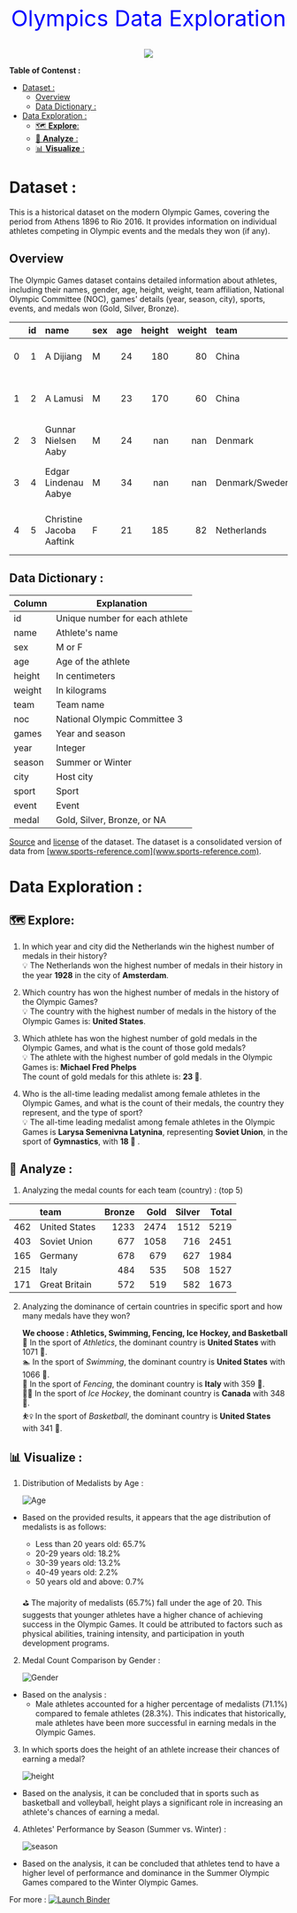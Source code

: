 <div style="text-align:center">
<span style="color:blue; font-size:40px" > Olympics Data Exploration</span>
</div>

<br>
<p align="center">
  <img src="img/Olympics.jpg" />
</p>

**Table of Contenst :**
- [Dataset :](#dataset-)
  - [Overview](#overview)
  - [Data Dictionary :](#data-dictionary-)
- [Data Exploration :](#data-exploration-)
  - [🗺️ **Explore**:](#️-explore)
  - [🔎 **Analyze** :](#-analyze-)
  - [📊 **Visualize** :](#-visualize-)


# Dataset :

This is a historical dataset on the modern Olympic Games, covering the period from Athens 1896 to Rio 2016. It provides information on individual athletes competing in Olympic events and the medals they won (if any).

## Overview


The Olympic Games dataset contains detailed information about athletes, including their names, gender, age, height, weight, team affiliation, National Olympic Committee (NOC), games' details (year, season, city), sports, events, and medals won (Gold, Silver, Bronze).

|      |   id | name                     | sex  |  age | height | weight | team           | noc  | games       | year | season | city      | sport         | event                            | medal |
| ---: | ---: | :----------------------- | :--- | ---: | -----: | -----: | :------------- | :--- | :---------- | ---: | :----- | :-------- | :------------ | :------------------------------- | :---- |
|    0 |    1 | A Dijiang                | M    |   24 |    180 |     80 | China          | CHN  | 1992 Summer | 1992 | Summer | Barcelona | Basketball    | Basketball Men's Basketball      | nan   |
|    1 |    2 | A Lamusi                 | M    |   23 |    170 |     60 | China          | CHN  | 2012 Summer | 2012 | Summer | London    | Judo          | Judo Men's Extra-Lightweight     | nan   |
|    2 |    3 | Gunnar Nielsen Aaby      | M    |   24 |    nan |    nan | Denmark        | DEN  | 1920 Summer | 1920 | Summer | Antwerpen | Football      | Football Men's Football          | nan   |
|    3 |    4 | Edgar Lindenau Aabye     | M    |   34 |    nan |    nan | Denmark/Sweden | DEN  | 1900 Summer | 1900 | Summer | Paris     | Tug-Of-War    | Tug-Of-War Men's Tug-Of-War      | Gold  |
|    4 |    5 | Christine Jacoba Aaftink | F    |   21 |    185 |     82 | Netherlands    | NED  | 1988 Winter | 1988 | Winter | Calgary   | Speed Skating | Speed Skating Women's 500 metres | nan   |


  ## Data Dictionary : 

   | Column | Explanation                    |
   | ------ | ------------------------------ |
   | id     | Unique number for each athlete |
   | name   | Athlete's name                 |
   | sex    | M or F                         |
   | age    | Age of the athlete             |
   | height | In centimeters                 |
   | weight | In kilograms                   |
   | team   | Team name                      |
   | noc    | National Olympic Committee 3   |
   | games  | Year and season                |
   | year   | Integer                        |
   | season | Summer or Winter               |
   | city   | Host city                      |
   | sport  | Sport                          |
   | event  | Event                          |
   | medal  | Gold, Silver, Bronze, or NA    |

[Source](https://www.kaggle.com/heesoo37/120-years-of-olympic-history-athletes-and-results) and [license](https://creativecommons.org/publicdomain/zero/1.0/) of the dataset.
The dataset is a consolidated version of data from [www.sports-reference.com](www.sports-reference.com). 

# Data Exploration : 

  ## 🗺️ **Explore**: 
  1. In which year and city did the Netherlands win the highest number of medals in their history?  
  💡 The Netherlands won the highest number of medals in their history in the year **1928** in the city of **Amsterdam**.
  
  2. Which country has won the highest number of medals in the history of the Olympic Games?  
   💡 The country with the highest number of medals in the history of the Olympic Games is: **United States**.

 3. Which athlete has won the highest number of gold medals in the Olympic Games, and what is the count of those gold medals?  
   💡 The athlete with the highest number of gold medals in the Olympic Games is: **Michael Fred Phelps**  
    The count of gold medals for this athlete is: **23 🥇**.
4. Who is the all-time leading medalist among female athletes in the Olympic Games, and what is the count of their medals, the country they represent, and the type of sport?  
 💡 The all-time leading medalist among female athletes in the Olympic Games is **Larysa Semenivna Latynina**, representing **Soviet Union**, in the sport of **Gymnastics**, with **18 🥇** .

 ## 🔎 **Analyze** :  

 1. Analyzing the medal counts for each team (country) : (top 5)  
   
   |      | team          | Bronze | Gold | Silver | Total |
   | ---: | :------------ | -----: | ---: | -----: | ----: |
   |  462 | United States |   1233 | 2474 |   1512 |  5219 |
   |  403 | Soviet Union  |    677 | 1058 |    716 |  2451 |
   |  165 | Germany       |    678 |  679 |    627 |  1984 |
   |  215 | Italy         |    484 |  535 |    508 |  1527 |
   |  171 | Great Britain |    572 |  519 |    582 |  1673 |


2. Analyzing the dominance of certain countries in specific sport and how many medals have they won?  
   
   **We choose : Athletics, Swimming, Fencing, Ice Hockey, and Basketball**  
   🏃 In the sport of *Athletics*, the dominant country is **United States** with 1071 🥇.  
   🏊 In the sport of *Swimming*, the dominant country is **United States** with 1066 🥇.  
   🤺 In the sport of *Fencing*, the dominant country is **Italy** with 359 🥇.  
   🏌️‍♂️ In the sport of *Ice Hockey*, the dominant country is **Canada** with 348 🥇.  
   ⛹️‍♀️ In the sport of *Basketball*, the dominant country is **United States** with 341 🥇.

## 📊 **Visualize** : 

1. Distribution of Medalists by Age : 
   
   ![Age](img/Distribution%20of%20Medalists%20by%20Age.png)  

* Based on the provided results, it appears that the age distribution of medalists is as follows:
  *  Less than 20 years old: 65.7%
  *  20-29 years old: 18.2%
  *  30-39 years old: 13.2%
  *  40-49 years old: 2.2%
  *  50 years old and above: 0.7%  
  
    ⛳ The majority of medalists (65.7%) fall under the age of 20. This suggests that younger athletes have a higher chance of achieving success in the Olympic Games. It could be attributed to factors such as physical abilities, training intensity, and participation in youth development programs.

2. Medal Count Comparison by Gender : 
   
      ![Gender](img/Medal%20Count%20Comparison%20by%20Gender.png)  

* Based on the analysis :
   * Male athletes accounted for a higher percentage of medalists (71.1%) compared to female athletes (28.3%). This indicates that historically, male athletes have been more successful in earning medals in the Olympic Games.

3. In which sports does the height of an athlete increase their chances of earning a medal?
   
      ![height](img/height.png)  

  * Based on the analysis, it can be concluded that in sports such as basketball and volleyball, height plays a significant role in increasing an athlete's chances of earning a medal.

4.  Athletes' Performance by Season (Summer vs. Winter) :
   
    ![season](img/Performance%20by%20Season.png)  

   * Based on the analysis, it can be concluded that athletes tend to have a higher level of performance and dominance in the Summer Olympic Games compared to the Winter Olympic Games.

For more : 
[![Launch Binder](https://mybinder.org/badge_logo.svg)](https://mybinder.org/v2/gh/Raouajb/Olympics-Data-Explorations/blob/main/Olymdpics.ipynb)




